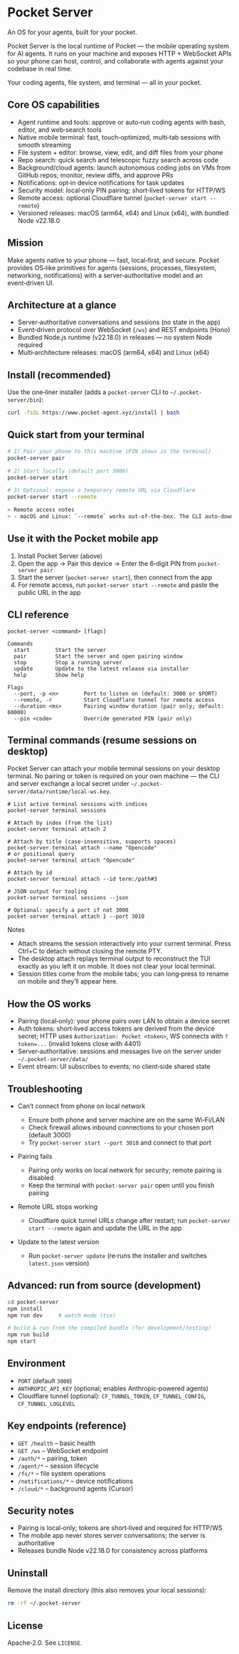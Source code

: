 Pocket Server
=============

An OS for your agents, built for your pocket.

Pocket Server is the local runtime of Pocket — the mobile operating system for AI agents. It runs on your machine and exposes HTTP + WebSocket APIs so your phone can host, control, and collaborate with agents against your codebase in real time.

Your coding agents, file system, and terminal — all in your pocket.

Core OS capabilities
--------------------

- Agent runtime and tools: approve or auto‑run coding agents with bash, editor, and web‑search tools
- Native mobile terminal: fast, touch‑optimized, multi‑tab sessions with smooth streaming
- File system + editor: browse, view, edit, and diff files from your phone
- Repo search: quick search and telescopic fuzzy search across code
- Background/cloud agents: launch autonomous coding jobs on VMs from GitHub repos; monitor, review diffs, and approve PRs
- Notifications: opt‑in device notifications for task updates
- Security model: local‑only PIN pairing; short‑lived tokens for HTTP/WS
- Remote access: optional Cloudflare tunnel (`pocket-server start --remote`)
- Versioned releases: macOS (arm64, x64) and Linux (x64), with bundled Node v22.18.0

Mission
-------

Make agents native to your phone — fast, local‑first, and secure. Pocket provides OS‑like primitives for agents (sessions, processes, filesystem, networking, notifications) with a server‑authoritative model and an event‑driven UI.

Architecture at a glance
------------------------

- Server‑authoritative conversations and sessions (no state in the app)
- Event‑driven protocol over WebSocket (`/ws`) and REST endpoints (Hono)
- Bundled Node.js runtime (v22.18.0) in releases — no system Node required
- Multi‑architecture releases: macOS (arm64, x64) and Linux (x64)

Install (recommended)
---------------------

Use the one‑liner installer (adds a `pocket-server` CLI to `~/.pocket-server/bin`):

```bash
curl -fsSL https://www.pocket-agent.xyz/install | bash
```

Quick start from your terminal
------------------------------

```bash
# 1) Pair your phone to this machine (PIN shows in the terminal)
pocket-server pair

# 2) Start locally (default port 3000)
pocket-server start

# 3) Optional: expose a temporary remote URL via Cloudflare
pocket-server start --remote

> Remote access notes
> - macOS and Linux: `--remote` works out‑of‑the‑box. The CLI auto‑downloads `cloudflared` on first run (no account/config needed) and prints a public HTTPS URL.
```

Use it with the Pocket mobile app
---------------------------------

1. Install Pocket Server (above)
2. Open the app → Pair this device → Enter the 6‑digit PIN from `pocket-server pair`
3. Start the server (`pocket-server start`), then connect from the app
4. For remote access, run `pocket-server start --remote` and paste the public URL in the app

CLI reference
-------------

```
pocket-server <command> [flags]

Commands
  start        Start the server
  pair         Start the server and open pairing window
  stop         Stop a running server
  update       Update to the latest release via installer
  help         Show help

Flags
  --port, -p <n>        Port to listen on (default: 3000 or $PORT)
  --remote, -r          Start Cloudflare tunnel for remote access
  --duration <ms>       Pairing window duration (pair only; default: 60000)
  --pin <code>          Override generated PIN (pair only)
```

Terminal commands (resume sessions on desktop)
----------------------------------------------

Pocket Server can attach your mobile terminal sessions on your desktop terminal. No pairing or token is required on your own machine — the CLI and server exchange a local secret under `~/.pocket-server/data/runtime/local-ws.key`.

```
# List active terminal sessions with indices
pocket-server terminal sessions

# Attach by index (from the list)
pocket-server terminal attach 2

# Attach by title (case-insensitive, supports spaces)
pocket-server terminal attach --name "Opencode"
# or positional query
pocket-server terminal attach "Opencode"

# Attach by id
pocket-server terminal attach --id term:/path#3

# JSON output for tooling
pocket-server terminal sessions --json

# Optional: specify a port if not 3000
pocket-server terminal attach 1 --port 3010
```

Notes
- Attach streams the session interactively into your current terminal. Press Ctrl+C to detach without closing the remote PTY.
- The desktop attach replays terminal output to reconstruct the TUI exactly as you left it on mobile. It does not clear your local terminal.
- Session titles come from the mobile tabs; you can long‑press to rename on mobile and they’ll appear here.

How the OS works
----------------

- Pairing (local‑only): your phone pairs over LAN to obtain a device secret
- Auth tokens: short‑lived access tokens are derived from the device secret; HTTP uses `Authorization: Pocket <token>`, WS connects with `?token=...` (invalid tokens close with 4401)
- Server‑authoritative: sessions and messages live on the server under `~/.pocket-server/data/`
- Event stream: UI subscribes to events; no client‑side shared state

Troubleshooting
---------------

- Can’t connect from phone on local network
  - Ensure both phone and server machine are on the same Wi‑Fi/LAN
  - Check firewall allows inbound connections to your chosen port (default 3000)
  - Try `pocket-server start --port 3010` and connect to that port

- Pairing fails
  - Pairing only works on local network for security; remote pairing is disabled
  - Keep the terminal with `pocket-server pair` open until you finish pairing

- Remote URL stops working
  - Cloudflare quick tunnel URLs change after restart; run `pocket-server start --remote` again and update the URL in the app

- Update to the latest version
  - Run `pocket-server update` (re‑runs the installer and switches `latest.json` version)

Advanced: run from source (development)
---------------------------------------

```bash
cd pocket-server
npm install
npm run dev     # watch mode (tsx)

# build & run from the compiled bundle (for development/testing)
npm run build
npm start
```

Environment
-----------

- `PORT` (default `3000`)
- `ANTHROPIC_API_KEY` (optional; enables Anthropic‑powered agents)
- Cloudflare tunnel (optional): `CF_TUNNEL_TOKEN`, `CF_TUNNEL_CONFIG`, `CF_TUNNEL_LOGLEVEL`

Key endpoints (reference)
-------------------------

- `GET /health` – basic health
- `GET /ws` – WebSocket endpoint
- `/auth/*` – pairing, token
- `/agent/*` – session lifecycle
- `/fs/*` – file system operations
- `/notifications/*` – device notifications
- `/cloud/*` – background agents (Cursor)

Security notes
--------------

- Pairing is local‑only; tokens are short‑lived and required for HTTP/WS
- The mobile app never stores server conversations; the server is authoritative
- Releases bundle Node v22.18.0 for consistency across platforms

Uninstall
---------

Remove the install directory (this also removes your local sessions):

```bash
rm -rf ~/.pocket-server
```

License
-------

Apache‑2.0. See `LICENSE`.
